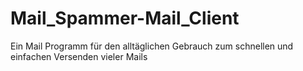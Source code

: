 # Mail_Spammer-Mail_Client
Ein Mail Programm für den alltäglichen Gebrauch zum schnellen und einfachen Versenden vieler Mails
